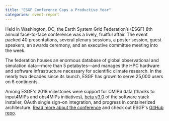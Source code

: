 ```yaml
---
title: "ESGF Conference Caps a Productive Year"
categories: event-report
---
```


Held in Washington, DC, the Earth System Grid Federation’s (ESGF) 8th annual face-to-face conference was a lively, fruitful affair. The event packed 40 presentations, several plenary sessions, a poster session, guest speakers, an awards ceremony, and an executive committee meeting into the week. 

The federation houses an enormous database of global observational and simulation data—more than 5 petabytes—and manages the HPC hardware and software infrastructure necessary for scientific climate research. In the nearly two decades since its launch, ESGF has grown to serve 25,000 users on 6 continents. 

Among ESGF's 2018 milestones were support for CMIP6 data (thanks to input4MIPs and obs4MIPs initiatives), [beta v3.0](https://github.com/ESGF/esgf-installer/releases) of the software stack installer, OAuth single sign-on integration, and progress in containerized architecture. [Read more about the conference](https://data-science.llnl.gov/latest/news/esgf-conference-caps-productive-year) and check out ESGF's [GitHub repo](https://github.com/esgf).
